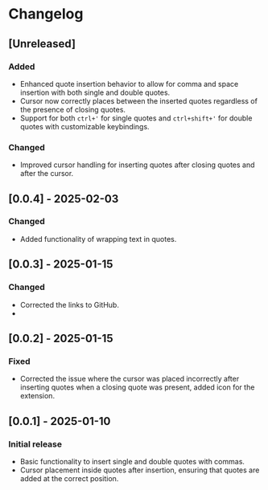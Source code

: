 # Changelog

## [Unreleased]
### Added
- Enhanced quote insertion behavior to allow for comma and space insertion with both single and double quotes.
- Cursor now correctly places between the inserted quotes regardless of the presence of closing quotes.
- Support for both `ctrl+'` for single quotes and `ctrl+shift+'` for double quotes with customizable keybindings.
  
### Changed
- Improved cursor handling for inserting quotes after closing quotes and after the cursor.
## [0.0.4] - 2025-02-03
### Changed
- Added functionality of wrapping text in quotes.
## [0.0.3] - 2025-01-15
### Changed
- Corrected the links to GitHub.
- 
## [0.0.2] - 2025-01-15
### Fixed
- Corrected the issue where the cursor was placed incorrectly after inserting quotes when a closing quote was present, added icon for the extension.
  
## [0.0.1] - 2025-01-10
### Initial release
- Basic functionality to insert single and double quotes with commas.
- Cursor placement inside quotes after insertion, ensuring that quotes are added at the correct position.
